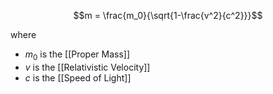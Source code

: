 
$$m = \frac{m_0}{\sqrt{1-\frac{v^2}{c^2}}}$$

where
- $m_0$ is the [[Proper Mass]]
- $v$ is the [[Relativistic Velocity]]
- $c$ is the [[Speed of Light]]
